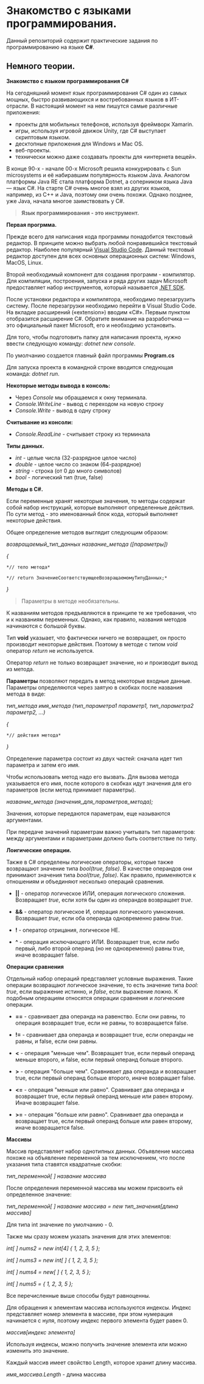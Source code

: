 # Знакомство с языками программирования.

Данный репозиторий содержит практические задания по программированию на языке **С#**.

## Немного теории.

**Знакомство с языком программирования C#**

На сегодняшний момент язык программирования C# один из самых мощных, быстро развивающихся и востребованных языков в ИТ-отрасли. В настоящий момент на нем пишутся самые различные приложения:

*  проекты для мобильных телефонов, используя фреймворк Xamarin.
*  игры, используя игровой движок Unity, где С# выступает скриптовым языком.
*  десктопные приложения для Windows и Mac OS.
*  веб-проекты.
*  технически можно даже создавать проекты для «интернета вещей».

В конце 90-х - начале 00-х Microsoft решила конкурировать с Sun microsystems и её набиравшим популярность языком Java. Аналогом платформы Java RE стала платформа Dotnet, а соперником языка Java — язык С#. На старте С# очень многое взял из других языков, например, из С++ и Java, поэтому они очень похожи. Однако позднее, уже Java, начала многое заимствовать у С#.

> **Язык программирования - это инструмент.**

**Первая прогрмма.**

Прежде всего для написания кода программы понадобится текстовый редактор. В принципе можно выбрать любой понравившийся текстовый редактор. Наиболее популярный [Visual Studio Code](https://code.visualstudio.com/Download). Данный текстовый редактор доступен для всех основных операционных систем: Windows, MacOS, Linux.

Второй необходимый компонент для создания программ - компилятор. Для компиляции, построения, запуска и ряда других задач Microsoft предоставляет набор инструментов, который называется [.NET SDK](https://dotnet.microsoft.com/en-us/download).

После установки редактора и компилятора, необходимо перезагрузить систему. После перезагрузки необходимо перейти в Visual Studio Code. На вкладке расширений («extension») вводим «С#». Первым пунктом отобразится расширение С#. Обратите внимание на разработчика — это официальный пакет Microsoft, его и необходимо установить.

Для того, чтобы подготовить папку для написания проекта, нужно ввести следующую команду: *dotnet new console*.

По умолчанию создается главный файл программы **Program.cs**

Для запуска проекта в командной строке вводится следующая команда: *dotnet run*.

**Некоторые методы вывода в консоль:**

* Через *Console* мы обращаемся к окну терминала.
* *Console.WriteLine* - вывод с переходом на новую строку
* *Console.Write* - вывод в одну строку

**Считывание из консоли:**
* *Console.ReadLine* - считывает строку из терминала

**Типы данных.**

* *int* - целые числа (32-разрядное целое число)
* *double* - целое число со знаком (64-разрядное)
* *string* - строка (от 0 до много символов)
* *bool* - логический тип (true, false)

**Методы в С#.**

Если переменные хранят некоторые значения, то методы содержат собой набор инструкций, которые выполняют определенные действия. По сути метод - это именованный блок кода, который выполняет некоторые действия.

Общее определение методов выглядит следующим образом:

*возвращаемый_тип_данныx название_метода ([параметры])*

*{*

    *// тело метода*

    *// return ЗначениеСоответствующееВозвращаемомуТипуДанных;*

*}*

> Параметры в методе необязательны. 

К названиям методов предъявляются в принципе те же требования, что и к названиям переменных. Однако, как правило, названия методов начинаются с большой буквы.

Тип **void** указыает, что фактически ничего не возвращает, он просто производит некоторые действия. Поэтому в методе с типом *void* оператор *return* не используется.

Оператор *return* не только возвращает значение, но и производит выход из метода.

**Параметры** позволяют передать в метод некоторые входные данные. Параметры определяются через заятую в скобках после названия метода в виде:

*тип_метода имя_метода (тип_параметра1 параметр1, тип_параметра2 параметр2, ...)*

*{*

    *// действия метода*
    
*}*

Определение параметра состоит из двух частей: сначала идет тип параметра и затем его имя.

Чтобы использовать метод надо его вызвать. Для вызова метода указывается его имя, после которого в скобках идут значения для его параметров (если метод принимает параметры).

*название_метода (значения_для_параметров_метода);*

Значения, которые передаются параметрам, еще называются аргументами.

При передаче значений параметрам важно учитывать тип параметров: между аргументами и параметрами должно быть соответствие по типу.

**Лоигические операции.**

Также в C# определены логические операторы, которые также возвращают значение типа *bool(true, false)*. В качестве операндов они принимают значения типа *bool(true, false)*. Как правило, применяются к отношениям и объединяют несколько операций сравнения.

* **||** - оператор логическое ИЛИ, операция логического сложения. Возвращает *true*, если хотя бы один из операндов возвращает *true*.

* **&&** - оператор логическое И, операция логического умножения. Возвращает *true*, если оба операнда одновременно равны *true*.

* **!** - оператор отрицания, логическое НЕ.

* **^** - операция исключающего ИЛИ. Возвращает true, если либо первый, либо второй операнд (но не одновременно) равны true, иначе возвращает false.

**Операции сравнения**

Отдельный набор операций представляет условные выражения. Такие операции возвращают логическое значение, то есть значение типа *bool: true*, если выражение истинно, и *false*, если выражение ложно. К подобным операциям относятся операции сравнения и логические операции.

* **==** - сравнивает два операнда на равенство. Если они равны, то операция возвращает true, если не равны, то возвращается false.

* **!=** - сравнивает два операнда и возвращает true, если операнды не равны, и false, если они равны.

* **<** - операция "меньше чем". Возвращает true, если первый операнд меньше второго, и false, если первый операнд больше второго.
  
* **>** - операция "больше чем". Сравнивает два операнда и возвращает true, если первый операнд больше второго, иначе возвращает false.

* **<=** - операция "меньше или равно". Сравнивает два операнда и возвращает true, если первый операнд меньше или равен второму. Иначе возвращает false.

* **>=** - операция "больше или равно". Сравнивает два операнда и возвращает true, если первый операнд больше или равен второму, иначе возвращается false.

**Массивы**

Массив представляет набор однотипных данных. Объявление массива похоже на объявление переменной за тем исключением, что после указания типа ставятся квадратные скобки:

*тип_переменной[ ] название массива*

После определения переменной массива мы можем присвоить ей определенное значение:

*тип_переменной[ ] название массива = new тип_значения[длина массива]*

Для типа int значение по умолчанию - 0.

Также мы сразу можем указать значения для этих элементов:

*int[ ] nums2 = new int[4] { 1, 2, 3, 5 };*
 
*int[ ] nums3 = new int[ ] { 1, 2, 3, 5 };*
 
*int[ ] nums4 = new[ ] { 1, 2, 3, 5 };*
 
*int[ ] nums5 = { 1, 2, 3, 5 };*

Все перечисленные выше способы будут равноценны.

Для обращения к элементам массива используются индексы. Индекс представляет номер элемента в массиве, при этом нумерация начинается с нуля, поэтому индекс первого элемента будет равен 0.

*массив[индекс элемента]*

Используя индексы, можно получить значение элемента или можно изменить это значение.

Каждый массив имеет свойство Length, которое хранит длину массива.

*имя_массива.Length* - длина массива